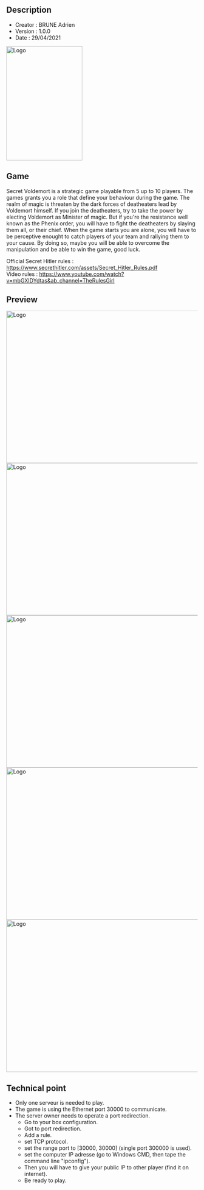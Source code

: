 ## Description

<ul>
<li>Creator : BRUNE Adrien</li>
<li>Version : 1.0.0</li>
<li>Date : 29/04/2021</li>
</ul>

<img src="./SECRET_VOLDEMORT_GAME/Developpement/ressources/Secret_Voldemort_Cover.png" alt="Logo" width="200" height="300">

## Game

<p>Secret Voldemort is a strategic game playable from 5 up to 10 players. 
The games grants you a role that define your behaviour during the game.
The realm of magic is threaten by the dark forces of deatheaters lead by Voldemort himself.
If you join the deatheaters, try to take the power by electing Voldemort as Minister of magic.
But if you're the resistance well known as the Phenix order, you will have to fight the deatheaters by slaying them all, or their chief.
When the game starts you are alone, you will have to be perceptive enought to catch players of your team and rallying them to your cause.
By doing so, maybe you will be able to overcome the manipulation and be able to win the game, good luck.

Official Secret Hitler rules : https://www.secrethitler.com/assets/Secret_Hitler_Rules.pdf  
Video rules : https://www.youtube.com/watch?v=mbGXIDYdtas&ab_channel=TheRulesGirl

## Preview
<img src="./Preview/img1.png" alt="Logo" width="800" height="400">
<img src="./Preview/img2.png" alt="Logo" width="800" height="400">
<img src="./Preview/img3.png" alt="Logo" width="800" height="400">
<img src="./Preview/img4.png" alt="Logo" width="800" height="400">
<img src="./Preview/img5.png" alt="Logo" width="800" height="400">

## Technical point
* Only one serveur is needed to play.
* The game is using the Ethernet port 30000 to communicate.
* The server owner needs to operate a port redirection.
  * Go to your box configuration.
  * Got to port redirection.
  * Add a rule.
  * set TCP protocol.
  * set the range port to [30000, 30000] (single port 300000 is used).
  * set the computer IP adresse (go to Windows CMD, then tape the command line "ipconfig").
  * Then you will have to give your public IP to other player (find it on internet).
  * Be ready to play.
